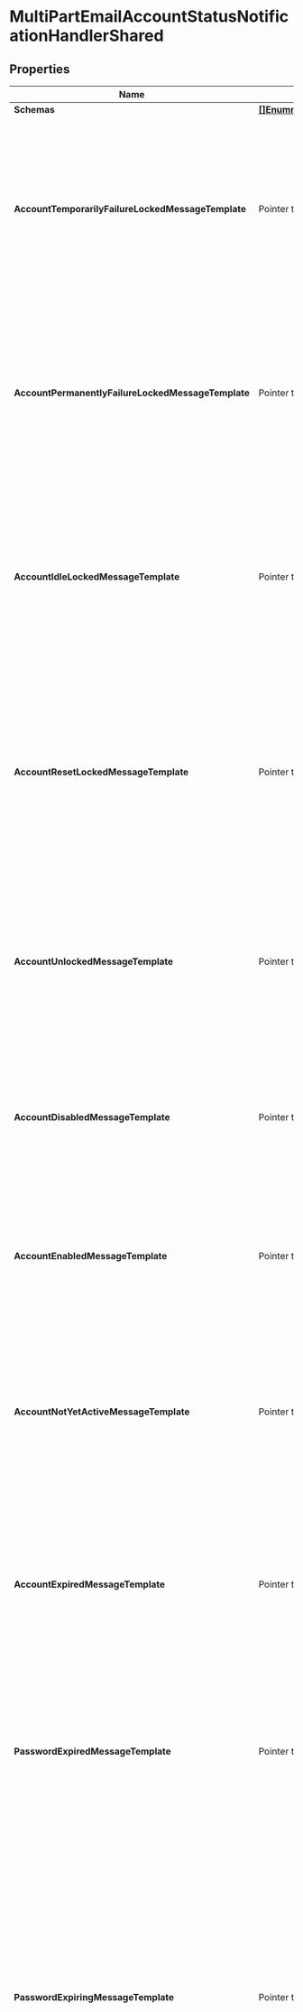 # MultiPartEmailAccountStatusNotificationHandlerShared

## Properties

Name | Type | Description | Notes
------------ | ------------- | ------------- | -------------
**Schemas** | [**[]EnummultiPartEmailAccountStatusNotificationHandlerSchemaUrn**](EnummultiPartEmailAccountStatusNotificationHandlerSchemaUrn.md) |  | 
**AccountTemporarilyFailureLockedMessageTemplate** | Pointer to **string** | The path to a file containing the template to use to generate the email message to send in the event that an account becomes temporarily locked as a result of too many authentication failures. | [optional] 
**AccountPermanentlyFailureLockedMessageTemplate** | Pointer to **string** | The path to a file containing the template to use to generate the email message to send in the event that an account becomes permanently locked as a result of too many authentication failures. | [optional] 
**AccountIdleLockedMessageTemplate** | Pointer to **string** | The path to a file containing the template to use to generate the email message to send in the event that authentication attempt fails because it has been too long since the user last successfully authenticated. | [optional] 
**AccountResetLockedMessageTemplate** | Pointer to **string** | The path to a file containing the template to use to generate the email message to send in the event that authentication attempt fails because the user failed to choose a new password in a timely manner after an administrative reset. | [optional] 
**AccountUnlockedMessageTemplate** | Pointer to **string** | The path to a file containing the template to use to generate the email message to send in the event that a user&#39;s account has been unlocked (e.g., by an administrative password reset). | [optional] 
**AccountDisabledMessageTemplate** | Pointer to **string** | The path to a file containing the template to use to generate the email message to send in the event that a user&#39;s account is disabled by an administrator. | [optional] 
**AccountEnabledMessageTemplate** | Pointer to **string** | The path to a file containing the template to use to generate the email message to send in the event that a user&#39;s account is enabled by an administrator. | [optional] 
**AccountNotYetActiveMessageTemplate** | Pointer to **string** | The path to a file containing the template to use to generate the email message to send in the event that an authentication attempt fails because the account has an activation time that is in the future. | [optional] 
**AccountExpiredMessageTemplate** | Pointer to **string** | The path to a file containing the template to use to generate the email message to send in the event that an authentication attempt fails because the account has an expiration time that is in the past. | [optional] 
**PasswordExpiredMessageTemplate** | Pointer to **string** | The path to a file containing the template to use to generate the email message to send in the event that an authentication attempt fails because the account has an expired password. | [optional] 
**PasswordExpiringMessageTemplate** | Pointer to **string** | The path to a file containing the template to use to generate the email message to send in the event that an authentication attempt succeeds, but the user&#39;s password is about to expire. This notification will only be generated the first time the user authenticates within the window of time that the server should warn about an upcoming password expiration. | [optional] 
**PasswordResetMessageTemplate** | Pointer to **string** | The path to a file containing the template to use to generate the email message to send in the event that a user&#39;s password has been reset by an administrator. | [optional] 
**PasswordChangedMessageTemplate** | Pointer to **string** | The path to a file containing the template to use to generate the email message to send in the event that a user changes their own password. | [optional] 
**AccountCreatedMessageTemplate** | Pointer to **string** | The path to a file containing the template to use to generate the email message to send in the event that a new account is created in an add request that matches the criteria provided in the account-creation-notification-request-criteria property. | [optional] 
**AccountUpdatedMessageTemplate** | Pointer to **string** | The path to a file containing the template to use to generate the email message to send in the event that an existing account is updated with a modify or modify DN operation that matches the criteria provided in the account-update-notification-request-criteria property. | [optional] 
**BindPasswordFailedValidationMessageTemplate** | Pointer to **string** | The path to a file containing the template to use to generate the email message to send in the event that a user authenticated with a password that failed to satisfy the criteria for one or more of the configured password validators. | [optional] 
**MustChangePasswordMessageTemplate** | Pointer to **string** | The path to a file containing the template to use to generate the email message to send in the event that a user successfully authenticates to the server but will be required to choose a new password before they will be allowed to perform any other operations. | [optional] 
**Description** | Pointer to **string** | A description for this Account Status Notification Handler | [optional] 
**Enabled** | **bool** | Indicates whether the Account Status Notification Handler is enabled. Only enabled handlers are invoked whenever a related event occurs in the server. | 
**Asynchronous** | Pointer to **bool** | Indicates whether the server should attempt to invoke this Account Status Notification Handler in a background thread so that any potentially-expensive processing (e.g., performing network communication to deliver a message) will not delay processing for the operation that triggered the notification. | [optional] 
**AccountCreationNotificationRequestCriteria** | Pointer to **string** | A request criteria object that identifies which add requests should result in account creation notifications for this handler. | [optional] 
**AccountUpdateNotificationRequestCriteria** | Pointer to **string** | A request criteria object that identifies which modify and modify DN requests should result in account update notifications for this handler. | [optional] 

## Methods

### NewMultiPartEmailAccountStatusNotificationHandlerShared

`func NewMultiPartEmailAccountStatusNotificationHandlerShared(schemas []EnummultiPartEmailAccountStatusNotificationHandlerSchemaUrn, enabled bool, ) *MultiPartEmailAccountStatusNotificationHandlerShared`

NewMultiPartEmailAccountStatusNotificationHandlerShared instantiates a new MultiPartEmailAccountStatusNotificationHandlerShared object
This constructor will assign default values to properties that have it defined,
and makes sure properties required by API are set, but the set of arguments
will change when the set of required properties is changed

### NewMultiPartEmailAccountStatusNotificationHandlerSharedWithDefaults

`func NewMultiPartEmailAccountStatusNotificationHandlerSharedWithDefaults() *MultiPartEmailAccountStatusNotificationHandlerShared`

NewMultiPartEmailAccountStatusNotificationHandlerSharedWithDefaults instantiates a new MultiPartEmailAccountStatusNotificationHandlerShared object
This constructor will only assign default values to properties that have it defined,
but it doesn't guarantee that properties required by API are set

### GetSchemas

`func (o *MultiPartEmailAccountStatusNotificationHandlerShared) GetSchemas() []EnummultiPartEmailAccountStatusNotificationHandlerSchemaUrn`

GetSchemas returns the Schemas field if non-nil, zero value otherwise.

### GetSchemasOk

`func (o *MultiPartEmailAccountStatusNotificationHandlerShared) GetSchemasOk() (*[]EnummultiPartEmailAccountStatusNotificationHandlerSchemaUrn, bool)`

GetSchemasOk returns a tuple with the Schemas field if it's non-nil, zero value otherwise
and a boolean to check if the value has been set.

### SetSchemas

`func (o *MultiPartEmailAccountStatusNotificationHandlerShared) SetSchemas(v []EnummultiPartEmailAccountStatusNotificationHandlerSchemaUrn)`

SetSchemas sets Schemas field to given value.


### GetAccountTemporarilyFailureLockedMessageTemplate

`func (o *MultiPartEmailAccountStatusNotificationHandlerShared) GetAccountTemporarilyFailureLockedMessageTemplate() string`

GetAccountTemporarilyFailureLockedMessageTemplate returns the AccountTemporarilyFailureLockedMessageTemplate field if non-nil, zero value otherwise.

### GetAccountTemporarilyFailureLockedMessageTemplateOk

`func (o *MultiPartEmailAccountStatusNotificationHandlerShared) GetAccountTemporarilyFailureLockedMessageTemplateOk() (*string, bool)`

GetAccountTemporarilyFailureLockedMessageTemplateOk returns a tuple with the AccountTemporarilyFailureLockedMessageTemplate field if it's non-nil, zero value otherwise
and a boolean to check if the value has been set.

### SetAccountTemporarilyFailureLockedMessageTemplate

`func (o *MultiPartEmailAccountStatusNotificationHandlerShared) SetAccountTemporarilyFailureLockedMessageTemplate(v string)`

SetAccountTemporarilyFailureLockedMessageTemplate sets AccountTemporarilyFailureLockedMessageTemplate field to given value.

### HasAccountTemporarilyFailureLockedMessageTemplate

`func (o *MultiPartEmailAccountStatusNotificationHandlerShared) HasAccountTemporarilyFailureLockedMessageTemplate() bool`

HasAccountTemporarilyFailureLockedMessageTemplate returns a boolean if a field has been set.

### GetAccountPermanentlyFailureLockedMessageTemplate

`func (o *MultiPartEmailAccountStatusNotificationHandlerShared) GetAccountPermanentlyFailureLockedMessageTemplate() string`

GetAccountPermanentlyFailureLockedMessageTemplate returns the AccountPermanentlyFailureLockedMessageTemplate field if non-nil, zero value otherwise.

### GetAccountPermanentlyFailureLockedMessageTemplateOk

`func (o *MultiPartEmailAccountStatusNotificationHandlerShared) GetAccountPermanentlyFailureLockedMessageTemplateOk() (*string, bool)`

GetAccountPermanentlyFailureLockedMessageTemplateOk returns a tuple with the AccountPermanentlyFailureLockedMessageTemplate field if it's non-nil, zero value otherwise
and a boolean to check if the value has been set.

### SetAccountPermanentlyFailureLockedMessageTemplate

`func (o *MultiPartEmailAccountStatusNotificationHandlerShared) SetAccountPermanentlyFailureLockedMessageTemplate(v string)`

SetAccountPermanentlyFailureLockedMessageTemplate sets AccountPermanentlyFailureLockedMessageTemplate field to given value.

### HasAccountPermanentlyFailureLockedMessageTemplate

`func (o *MultiPartEmailAccountStatusNotificationHandlerShared) HasAccountPermanentlyFailureLockedMessageTemplate() bool`

HasAccountPermanentlyFailureLockedMessageTemplate returns a boolean if a field has been set.

### GetAccountIdleLockedMessageTemplate

`func (o *MultiPartEmailAccountStatusNotificationHandlerShared) GetAccountIdleLockedMessageTemplate() string`

GetAccountIdleLockedMessageTemplate returns the AccountIdleLockedMessageTemplate field if non-nil, zero value otherwise.

### GetAccountIdleLockedMessageTemplateOk

`func (o *MultiPartEmailAccountStatusNotificationHandlerShared) GetAccountIdleLockedMessageTemplateOk() (*string, bool)`

GetAccountIdleLockedMessageTemplateOk returns a tuple with the AccountIdleLockedMessageTemplate field if it's non-nil, zero value otherwise
and a boolean to check if the value has been set.

### SetAccountIdleLockedMessageTemplate

`func (o *MultiPartEmailAccountStatusNotificationHandlerShared) SetAccountIdleLockedMessageTemplate(v string)`

SetAccountIdleLockedMessageTemplate sets AccountIdleLockedMessageTemplate field to given value.

### HasAccountIdleLockedMessageTemplate

`func (o *MultiPartEmailAccountStatusNotificationHandlerShared) HasAccountIdleLockedMessageTemplate() bool`

HasAccountIdleLockedMessageTemplate returns a boolean if a field has been set.

### GetAccountResetLockedMessageTemplate

`func (o *MultiPartEmailAccountStatusNotificationHandlerShared) GetAccountResetLockedMessageTemplate() string`

GetAccountResetLockedMessageTemplate returns the AccountResetLockedMessageTemplate field if non-nil, zero value otherwise.

### GetAccountResetLockedMessageTemplateOk

`func (o *MultiPartEmailAccountStatusNotificationHandlerShared) GetAccountResetLockedMessageTemplateOk() (*string, bool)`

GetAccountResetLockedMessageTemplateOk returns a tuple with the AccountResetLockedMessageTemplate field if it's non-nil, zero value otherwise
and a boolean to check if the value has been set.

### SetAccountResetLockedMessageTemplate

`func (o *MultiPartEmailAccountStatusNotificationHandlerShared) SetAccountResetLockedMessageTemplate(v string)`

SetAccountResetLockedMessageTemplate sets AccountResetLockedMessageTemplate field to given value.

### HasAccountResetLockedMessageTemplate

`func (o *MultiPartEmailAccountStatusNotificationHandlerShared) HasAccountResetLockedMessageTemplate() bool`

HasAccountResetLockedMessageTemplate returns a boolean if a field has been set.

### GetAccountUnlockedMessageTemplate

`func (o *MultiPartEmailAccountStatusNotificationHandlerShared) GetAccountUnlockedMessageTemplate() string`

GetAccountUnlockedMessageTemplate returns the AccountUnlockedMessageTemplate field if non-nil, zero value otherwise.

### GetAccountUnlockedMessageTemplateOk

`func (o *MultiPartEmailAccountStatusNotificationHandlerShared) GetAccountUnlockedMessageTemplateOk() (*string, bool)`

GetAccountUnlockedMessageTemplateOk returns a tuple with the AccountUnlockedMessageTemplate field if it's non-nil, zero value otherwise
and a boolean to check if the value has been set.

### SetAccountUnlockedMessageTemplate

`func (o *MultiPartEmailAccountStatusNotificationHandlerShared) SetAccountUnlockedMessageTemplate(v string)`

SetAccountUnlockedMessageTemplate sets AccountUnlockedMessageTemplate field to given value.

### HasAccountUnlockedMessageTemplate

`func (o *MultiPartEmailAccountStatusNotificationHandlerShared) HasAccountUnlockedMessageTemplate() bool`

HasAccountUnlockedMessageTemplate returns a boolean if a field has been set.

### GetAccountDisabledMessageTemplate

`func (o *MultiPartEmailAccountStatusNotificationHandlerShared) GetAccountDisabledMessageTemplate() string`

GetAccountDisabledMessageTemplate returns the AccountDisabledMessageTemplate field if non-nil, zero value otherwise.

### GetAccountDisabledMessageTemplateOk

`func (o *MultiPartEmailAccountStatusNotificationHandlerShared) GetAccountDisabledMessageTemplateOk() (*string, bool)`

GetAccountDisabledMessageTemplateOk returns a tuple with the AccountDisabledMessageTemplate field if it's non-nil, zero value otherwise
and a boolean to check if the value has been set.

### SetAccountDisabledMessageTemplate

`func (o *MultiPartEmailAccountStatusNotificationHandlerShared) SetAccountDisabledMessageTemplate(v string)`

SetAccountDisabledMessageTemplate sets AccountDisabledMessageTemplate field to given value.

### HasAccountDisabledMessageTemplate

`func (o *MultiPartEmailAccountStatusNotificationHandlerShared) HasAccountDisabledMessageTemplate() bool`

HasAccountDisabledMessageTemplate returns a boolean if a field has been set.

### GetAccountEnabledMessageTemplate

`func (o *MultiPartEmailAccountStatusNotificationHandlerShared) GetAccountEnabledMessageTemplate() string`

GetAccountEnabledMessageTemplate returns the AccountEnabledMessageTemplate field if non-nil, zero value otherwise.

### GetAccountEnabledMessageTemplateOk

`func (o *MultiPartEmailAccountStatusNotificationHandlerShared) GetAccountEnabledMessageTemplateOk() (*string, bool)`

GetAccountEnabledMessageTemplateOk returns a tuple with the AccountEnabledMessageTemplate field if it's non-nil, zero value otherwise
and a boolean to check if the value has been set.

### SetAccountEnabledMessageTemplate

`func (o *MultiPartEmailAccountStatusNotificationHandlerShared) SetAccountEnabledMessageTemplate(v string)`

SetAccountEnabledMessageTemplate sets AccountEnabledMessageTemplate field to given value.

### HasAccountEnabledMessageTemplate

`func (o *MultiPartEmailAccountStatusNotificationHandlerShared) HasAccountEnabledMessageTemplate() bool`

HasAccountEnabledMessageTemplate returns a boolean if a field has been set.

### GetAccountNotYetActiveMessageTemplate

`func (o *MultiPartEmailAccountStatusNotificationHandlerShared) GetAccountNotYetActiveMessageTemplate() string`

GetAccountNotYetActiveMessageTemplate returns the AccountNotYetActiveMessageTemplate field if non-nil, zero value otherwise.

### GetAccountNotYetActiveMessageTemplateOk

`func (o *MultiPartEmailAccountStatusNotificationHandlerShared) GetAccountNotYetActiveMessageTemplateOk() (*string, bool)`

GetAccountNotYetActiveMessageTemplateOk returns a tuple with the AccountNotYetActiveMessageTemplate field if it's non-nil, zero value otherwise
and a boolean to check if the value has been set.

### SetAccountNotYetActiveMessageTemplate

`func (o *MultiPartEmailAccountStatusNotificationHandlerShared) SetAccountNotYetActiveMessageTemplate(v string)`

SetAccountNotYetActiveMessageTemplate sets AccountNotYetActiveMessageTemplate field to given value.

### HasAccountNotYetActiveMessageTemplate

`func (o *MultiPartEmailAccountStatusNotificationHandlerShared) HasAccountNotYetActiveMessageTemplate() bool`

HasAccountNotYetActiveMessageTemplate returns a boolean if a field has been set.

### GetAccountExpiredMessageTemplate

`func (o *MultiPartEmailAccountStatusNotificationHandlerShared) GetAccountExpiredMessageTemplate() string`

GetAccountExpiredMessageTemplate returns the AccountExpiredMessageTemplate field if non-nil, zero value otherwise.

### GetAccountExpiredMessageTemplateOk

`func (o *MultiPartEmailAccountStatusNotificationHandlerShared) GetAccountExpiredMessageTemplateOk() (*string, bool)`

GetAccountExpiredMessageTemplateOk returns a tuple with the AccountExpiredMessageTemplate field if it's non-nil, zero value otherwise
and a boolean to check if the value has been set.

### SetAccountExpiredMessageTemplate

`func (o *MultiPartEmailAccountStatusNotificationHandlerShared) SetAccountExpiredMessageTemplate(v string)`

SetAccountExpiredMessageTemplate sets AccountExpiredMessageTemplate field to given value.

### HasAccountExpiredMessageTemplate

`func (o *MultiPartEmailAccountStatusNotificationHandlerShared) HasAccountExpiredMessageTemplate() bool`

HasAccountExpiredMessageTemplate returns a boolean if a field has been set.

### GetPasswordExpiredMessageTemplate

`func (o *MultiPartEmailAccountStatusNotificationHandlerShared) GetPasswordExpiredMessageTemplate() string`

GetPasswordExpiredMessageTemplate returns the PasswordExpiredMessageTemplate field if non-nil, zero value otherwise.

### GetPasswordExpiredMessageTemplateOk

`func (o *MultiPartEmailAccountStatusNotificationHandlerShared) GetPasswordExpiredMessageTemplateOk() (*string, bool)`

GetPasswordExpiredMessageTemplateOk returns a tuple with the PasswordExpiredMessageTemplate field if it's non-nil, zero value otherwise
and a boolean to check if the value has been set.

### SetPasswordExpiredMessageTemplate

`func (o *MultiPartEmailAccountStatusNotificationHandlerShared) SetPasswordExpiredMessageTemplate(v string)`

SetPasswordExpiredMessageTemplate sets PasswordExpiredMessageTemplate field to given value.

### HasPasswordExpiredMessageTemplate

`func (o *MultiPartEmailAccountStatusNotificationHandlerShared) HasPasswordExpiredMessageTemplate() bool`

HasPasswordExpiredMessageTemplate returns a boolean if a field has been set.

### GetPasswordExpiringMessageTemplate

`func (o *MultiPartEmailAccountStatusNotificationHandlerShared) GetPasswordExpiringMessageTemplate() string`

GetPasswordExpiringMessageTemplate returns the PasswordExpiringMessageTemplate field if non-nil, zero value otherwise.

### GetPasswordExpiringMessageTemplateOk

`func (o *MultiPartEmailAccountStatusNotificationHandlerShared) GetPasswordExpiringMessageTemplateOk() (*string, bool)`

GetPasswordExpiringMessageTemplateOk returns a tuple with the PasswordExpiringMessageTemplate field if it's non-nil, zero value otherwise
and a boolean to check if the value has been set.

### SetPasswordExpiringMessageTemplate

`func (o *MultiPartEmailAccountStatusNotificationHandlerShared) SetPasswordExpiringMessageTemplate(v string)`

SetPasswordExpiringMessageTemplate sets PasswordExpiringMessageTemplate field to given value.

### HasPasswordExpiringMessageTemplate

`func (o *MultiPartEmailAccountStatusNotificationHandlerShared) HasPasswordExpiringMessageTemplate() bool`

HasPasswordExpiringMessageTemplate returns a boolean if a field has been set.

### GetPasswordResetMessageTemplate

`func (o *MultiPartEmailAccountStatusNotificationHandlerShared) GetPasswordResetMessageTemplate() string`

GetPasswordResetMessageTemplate returns the PasswordResetMessageTemplate field if non-nil, zero value otherwise.

### GetPasswordResetMessageTemplateOk

`func (o *MultiPartEmailAccountStatusNotificationHandlerShared) GetPasswordResetMessageTemplateOk() (*string, bool)`

GetPasswordResetMessageTemplateOk returns a tuple with the PasswordResetMessageTemplate field if it's non-nil, zero value otherwise
and a boolean to check if the value has been set.

### SetPasswordResetMessageTemplate

`func (o *MultiPartEmailAccountStatusNotificationHandlerShared) SetPasswordResetMessageTemplate(v string)`

SetPasswordResetMessageTemplate sets PasswordResetMessageTemplate field to given value.

### HasPasswordResetMessageTemplate

`func (o *MultiPartEmailAccountStatusNotificationHandlerShared) HasPasswordResetMessageTemplate() bool`

HasPasswordResetMessageTemplate returns a boolean if a field has been set.

### GetPasswordChangedMessageTemplate

`func (o *MultiPartEmailAccountStatusNotificationHandlerShared) GetPasswordChangedMessageTemplate() string`

GetPasswordChangedMessageTemplate returns the PasswordChangedMessageTemplate field if non-nil, zero value otherwise.

### GetPasswordChangedMessageTemplateOk

`func (o *MultiPartEmailAccountStatusNotificationHandlerShared) GetPasswordChangedMessageTemplateOk() (*string, bool)`

GetPasswordChangedMessageTemplateOk returns a tuple with the PasswordChangedMessageTemplate field if it's non-nil, zero value otherwise
and a boolean to check if the value has been set.

### SetPasswordChangedMessageTemplate

`func (o *MultiPartEmailAccountStatusNotificationHandlerShared) SetPasswordChangedMessageTemplate(v string)`

SetPasswordChangedMessageTemplate sets PasswordChangedMessageTemplate field to given value.

### HasPasswordChangedMessageTemplate

`func (o *MultiPartEmailAccountStatusNotificationHandlerShared) HasPasswordChangedMessageTemplate() bool`

HasPasswordChangedMessageTemplate returns a boolean if a field has been set.

### GetAccountCreatedMessageTemplate

`func (o *MultiPartEmailAccountStatusNotificationHandlerShared) GetAccountCreatedMessageTemplate() string`

GetAccountCreatedMessageTemplate returns the AccountCreatedMessageTemplate field if non-nil, zero value otherwise.

### GetAccountCreatedMessageTemplateOk

`func (o *MultiPartEmailAccountStatusNotificationHandlerShared) GetAccountCreatedMessageTemplateOk() (*string, bool)`

GetAccountCreatedMessageTemplateOk returns a tuple with the AccountCreatedMessageTemplate field if it's non-nil, zero value otherwise
and a boolean to check if the value has been set.

### SetAccountCreatedMessageTemplate

`func (o *MultiPartEmailAccountStatusNotificationHandlerShared) SetAccountCreatedMessageTemplate(v string)`

SetAccountCreatedMessageTemplate sets AccountCreatedMessageTemplate field to given value.

### HasAccountCreatedMessageTemplate

`func (o *MultiPartEmailAccountStatusNotificationHandlerShared) HasAccountCreatedMessageTemplate() bool`

HasAccountCreatedMessageTemplate returns a boolean if a field has been set.

### GetAccountUpdatedMessageTemplate

`func (o *MultiPartEmailAccountStatusNotificationHandlerShared) GetAccountUpdatedMessageTemplate() string`

GetAccountUpdatedMessageTemplate returns the AccountUpdatedMessageTemplate field if non-nil, zero value otherwise.

### GetAccountUpdatedMessageTemplateOk

`func (o *MultiPartEmailAccountStatusNotificationHandlerShared) GetAccountUpdatedMessageTemplateOk() (*string, bool)`

GetAccountUpdatedMessageTemplateOk returns a tuple with the AccountUpdatedMessageTemplate field if it's non-nil, zero value otherwise
and a boolean to check if the value has been set.

### SetAccountUpdatedMessageTemplate

`func (o *MultiPartEmailAccountStatusNotificationHandlerShared) SetAccountUpdatedMessageTemplate(v string)`

SetAccountUpdatedMessageTemplate sets AccountUpdatedMessageTemplate field to given value.

### HasAccountUpdatedMessageTemplate

`func (o *MultiPartEmailAccountStatusNotificationHandlerShared) HasAccountUpdatedMessageTemplate() bool`

HasAccountUpdatedMessageTemplate returns a boolean if a field has been set.

### GetBindPasswordFailedValidationMessageTemplate

`func (o *MultiPartEmailAccountStatusNotificationHandlerShared) GetBindPasswordFailedValidationMessageTemplate() string`

GetBindPasswordFailedValidationMessageTemplate returns the BindPasswordFailedValidationMessageTemplate field if non-nil, zero value otherwise.

### GetBindPasswordFailedValidationMessageTemplateOk

`func (o *MultiPartEmailAccountStatusNotificationHandlerShared) GetBindPasswordFailedValidationMessageTemplateOk() (*string, bool)`

GetBindPasswordFailedValidationMessageTemplateOk returns a tuple with the BindPasswordFailedValidationMessageTemplate field if it's non-nil, zero value otherwise
and a boolean to check if the value has been set.

### SetBindPasswordFailedValidationMessageTemplate

`func (o *MultiPartEmailAccountStatusNotificationHandlerShared) SetBindPasswordFailedValidationMessageTemplate(v string)`

SetBindPasswordFailedValidationMessageTemplate sets BindPasswordFailedValidationMessageTemplate field to given value.

### HasBindPasswordFailedValidationMessageTemplate

`func (o *MultiPartEmailAccountStatusNotificationHandlerShared) HasBindPasswordFailedValidationMessageTemplate() bool`

HasBindPasswordFailedValidationMessageTemplate returns a boolean if a field has been set.

### GetMustChangePasswordMessageTemplate

`func (o *MultiPartEmailAccountStatusNotificationHandlerShared) GetMustChangePasswordMessageTemplate() string`

GetMustChangePasswordMessageTemplate returns the MustChangePasswordMessageTemplate field if non-nil, zero value otherwise.

### GetMustChangePasswordMessageTemplateOk

`func (o *MultiPartEmailAccountStatusNotificationHandlerShared) GetMustChangePasswordMessageTemplateOk() (*string, bool)`

GetMustChangePasswordMessageTemplateOk returns a tuple with the MustChangePasswordMessageTemplate field if it's non-nil, zero value otherwise
and a boolean to check if the value has been set.

### SetMustChangePasswordMessageTemplate

`func (o *MultiPartEmailAccountStatusNotificationHandlerShared) SetMustChangePasswordMessageTemplate(v string)`

SetMustChangePasswordMessageTemplate sets MustChangePasswordMessageTemplate field to given value.

### HasMustChangePasswordMessageTemplate

`func (o *MultiPartEmailAccountStatusNotificationHandlerShared) HasMustChangePasswordMessageTemplate() bool`

HasMustChangePasswordMessageTemplate returns a boolean if a field has been set.

### GetDescription

`func (o *MultiPartEmailAccountStatusNotificationHandlerShared) GetDescription() string`

GetDescription returns the Description field if non-nil, zero value otherwise.

### GetDescriptionOk

`func (o *MultiPartEmailAccountStatusNotificationHandlerShared) GetDescriptionOk() (*string, bool)`

GetDescriptionOk returns a tuple with the Description field if it's non-nil, zero value otherwise
and a boolean to check if the value has been set.

### SetDescription

`func (o *MultiPartEmailAccountStatusNotificationHandlerShared) SetDescription(v string)`

SetDescription sets Description field to given value.

### HasDescription

`func (o *MultiPartEmailAccountStatusNotificationHandlerShared) HasDescription() bool`

HasDescription returns a boolean if a field has been set.

### GetEnabled

`func (o *MultiPartEmailAccountStatusNotificationHandlerShared) GetEnabled() bool`

GetEnabled returns the Enabled field if non-nil, zero value otherwise.

### GetEnabledOk

`func (o *MultiPartEmailAccountStatusNotificationHandlerShared) GetEnabledOk() (*bool, bool)`

GetEnabledOk returns a tuple with the Enabled field if it's non-nil, zero value otherwise
and a boolean to check if the value has been set.

### SetEnabled

`func (o *MultiPartEmailAccountStatusNotificationHandlerShared) SetEnabled(v bool)`

SetEnabled sets Enabled field to given value.


### GetAsynchronous

`func (o *MultiPartEmailAccountStatusNotificationHandlerShared) GetAsynchronous() bool`

GetAsynchronous returns the Asynchronous field if non-nil, zero value otherwise.

### GetAsynchronousOk

`func (o *MultiPartEmailAccountStatusNotificationHandlerShared) GetAsynchronousOk() (*bool, bool)`

GetAsynchronousOk returns a tuple with the Asynchronous field if it's non-nil, zero value otherwise
and a boolean to check if the value has been set.

### SetAsynchronous

`func (o *MultiPartEmailAccountStatusNotificationHandlerShared) SetAsynchronous(v bool)`

SetAsynchronous sets Asynchronous field to given value.

### HasAsynchronous

`func (o *MultiPartEmailAccountStatusNotificationHandlerShared) HasAsynchronous() bool`

HasAsynchronous returns a boolean if a field has been set.

### GetAccountCreationNotificationRequestCriteria

`func (o *MultiPartEmailAccountStatusNotificationHandlerShared) GetAccountCreationNotificationRequestCriteria() string`

GetAccountCreationNotificationRequestCriteria returns the AccountCreationNotificationRequestCriteria field if non-nil, zero value otherwise.

### GetAccountCreationNotificationRequestCriteriaOk

`func (o *MultiPartEmailAccountStatusNotificationHandlerShared) GetAccountCreationNotificationRequestCriteriaOk() (*string, bool)`

GetAccountCreationNotificationRequestCriteriaOk returns a tuple with the AccountCreationNotificationRequestCriteria field if it's non-nil, zero value otherwise
and a boolean to check if the value has been set.

### SetAccountCreationNotificationRequestCriteria

`func (o *MultiPartEmailAccountStatusNotificationHandlerShared) SetAccountCreationNotificationRequestCriteria(v string)`

SetAccountCreationNotificationRequestCriteria sets AccountCreationNotificationRequestCriteria field to given value.

### HasAccountCreationNotificationRequestCriteria

`func (o *MultiPartEmailAccountStatusNotificationHandlerShared) HasAccountCreationNotificationRequestCriteria() bool`

HasAccountCreationNotificationRequestCriteria returns a boolean if a field has been set.

### GetAccountUpdateNotificationRequestCriteria

`func (o *MultiPartEmailAccountStatusNotificationHandlerShared) GetAccountUpdateNotificationRequestCriteria() string`

GetAccountUpdateNotificationRequestCriteria returns the AccountUpdateNotificationRequestCriteria field if non-nil, zero value otherwise.

### GetAccountUpdateNotificationRequestCriteriaOk

`func (o *MultiPartEmailAccountStatusNotificationHandlerShared) GetAccountUpdateNotificationRequestCriteriaOk() (*string, bool)`

GetAccountUpdateNotificationRequestCriteriaOk returns a tuple with the AccountUpdateNotificationRequestCriteria field if it's non-nil, zero value otherwise
and a boolean to check if the value has been set.

### SetAccountUpdateNotificationRequestCriteria

`func (o *MultiPartEmailAccountStatusNotificationHandlerShared) SetAccountUpdateNotificationRequestCriteria(v string)`

SetAccountUpdateNotificationRequestCriteria sets AccountUpdateNotificationRequestCriteria field to given value.

### HasAccountUpdateNotificationRequestCriteria

`func (o *MultiPartEmailAccountStatusNotificationHandlerShared) HasAccountUpdateNotificationRequestCriteria() bool`

HasAccountUpdateNotificationRequestCriteria returns a boolean if a field has been set.


[[Back to Model list]](../README.md#documentation-for-models) [[Back to API list]](../README.md#documentation-for-api-endpoints) [[Back to README]](../README.md)



